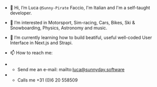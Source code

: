 - 👋 Hi, I’m Luca `@Sunny-Pirate` Faccio, I'm Italian and I'm a self-taught developer.
- 👀 I’m interested in Motorsport, Sim-racing, Cars, Bikes, Ski & Snowboarding, Physics, Astronomy and music.
- 🌱 I’m currently learning how to build beatiful, useful well-coded User Interface in Next.js and Strapi.

- 📫 How to reach me:
-   - Send me an e-mail: mailto:luca@sunnyday.software
-   - Calls me +31 (0)6 20 558509


<!---
Sunny-Pirate/Sunny-Pirate is a ✨ special ✨ repository because its `README.md` (this file) appears on your GitHub profile.
You can click the Preview link to take a look at your changes.
--->
